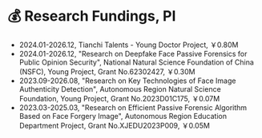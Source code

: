 # 💰 Research Fundings, PI
- 2024.01-2026.12, Tianchi Talents - Young Doctor Project, ￥0.80M
- 2024.01-2026.12, "Research on Deepfake Face Passive Forensics for Public Opinion Security", National Natural Science Foundation of China (NSFC), Young Project, Grant No.62302427, ￥0.30M
- 2023.09-2026.08, "Research on Key Technologies of Face Image Authenticity Detection", Autonomous Region Natural Science Foundation, Young Project, Grant No.2023D01C175, ￥0.07M
- 2023.03-2025.03, "Research on Efficient Passive Forensic Algorithm Based on Face Forgery Image", Autonomous Region Education Department Project, Grant No.XJEDU2023P009, ￥0.05M
